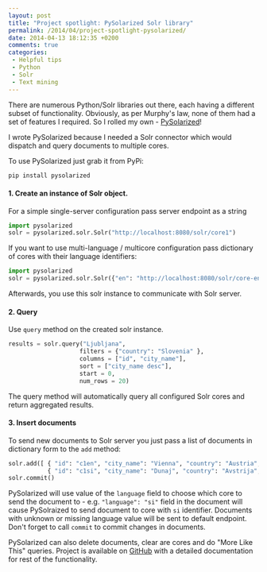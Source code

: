 ```yaml
---
layout: post
title: "Project spotlight: PySolarized Solr library"
permalink: /2014/04/project-spotlight-pysolarized/
date: 2014-04-13 18:12:35 +0200
comments: true
categories: 
 - Helpful tips
 - Python
 - Solr
 - Text mining
---
```


There are numerous Python/Solr libraries out there, each having a different subset of functionality. Obviously, as per Murphy's law, none of them had a set of features I required. So I rolled my own - [PySolarized][1]!

I wrote PySolarized because I needed a Solr connector which would dispatch and query documents to multiple cores. 

To use PySolarized just grab it from PyPi:

```bash
pip install pysolarized
```

#### 1. Create an instance of Solr object. 

For a simple single-server configuration pass server endpoint as a string

```python
import pysolarized
solr = pysolarized.solr.Solr("http://localhost:8080/solr/core1")
```

If you want to use multi-language / multicore configuration pass dictionary of cores with their language identifiers:

```python
import pysolarized
solr = pysolarized.solr.Solr({"en": "http://localhost:8080/solr/core-en", "si": "http://localhost:8080/solr/core-si"}, default_endpoint="en")
```

Afterwards, you use this solr instance to communicate with Solr server. 

#### 2. Query

Use `query` method on the created solr instance.

```python
results = solr.query("Ljubljana", 
                    filters = {"country": "Slovenia" },
                    columns = ["id", "city_name"],
                    sort = ["city_name desc"],  
                    start = 0,
                    num_rows = 20)                  
```

The query method will automatically query all configured Solr cores and return aggregated results.

#### 3. Insert documents

To send new documents to Solr server you just pass a list of documents in dictionary form to the `add` method:

```python
solr.add([ { "id": "c1en", "city_name": "Vienna", "country": "Austria", "language": "en" }, 
           { "id": "c1si", "city_name": "Dunaj", "country": "Avstrija", "language": "si"}])
solr.commit()
```

PySolarized will use value of the `language` field to choose which core to send the document to - e.g. `"language": "si"` field in the document will cause PySolraized to send document to core with `si` identifier. Documents with unknown or missing language value will be sent to default endpoint.
Don't forget to call `commit` to commit changes in documents.

PySolarized can also delete documents, clear are cores and do "More Like This" queries.
Project is available on [GitHub][1] with a detailed documentation for rest of the functionality.

 [1]: https://github.com/izacus/pysolarized